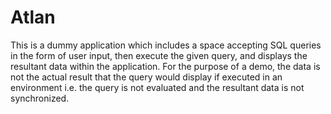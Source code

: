 # Atlan

This is a dummy application which includes a space accepting SQL queries in the form of user input, then execute the given query, and displays the resultant data within the application.
For the purpose of a demo, the data is not the actual result that the query would display if executed in an environment i.e. the query is not evaluated and the resultant data is not synchronized.
